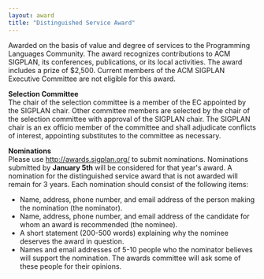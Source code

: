 ```yaml
---
layout: award
title: "Distinguished Service Award"
---
```


Awarded on the basis of value and degree of services to the
Programming Languages Community. The award recognizes contributions to
ACM SIGPLAN, its conferences, publications, or its local
activities. The award includes a prize of $2,500. Current members of
the ACM SIGPLAN Executive Committee are not eligible for this award.

**Selection Committee**  
The chair of the selection committee is a
member of the EC appointed by the SIGPLAN chair. Other committee
members are selected by the chair of the selection committee with
approval of the SIGPLAN chair. The SIGPLAN chair is an ex officio
member of the committee and shall adjudicate conflicts of interest,
appointing substitutes to the committee as necessary.

**Nominations**  
Please use <http://awards.sigplan.org/> to submit nominations.
Nominations submitted by **January 5th** will be considered for
that year's award.  A nomination for the distinguished service
award that is not awarded will remain for 3 years.
Each nomination should consist of the following items:

-   Name, address, phone number, and email address of the person
    making the nomination (the nominator).
-   Name, address, phone number, and email address of the candidate
    for whom an award is recommended (the nominee).
-   A short statement (200-500 words) explaining why the nominee
    deserves the award in question.
-   Names and email addresses of 5-10 people who the nominator
    believes will support the nomination. The awards committee will ask
    some of these people for their opinions.
